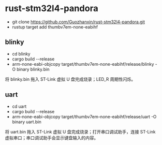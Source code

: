 # rust-stm32l4-pandora

- git clone https://github.com/Guozhanxin/rust-stm32l4-pandora.git
- rustup target add thumbv7em-none-eabihf

## blinky
- cd blinky
- cargo build --release
- arm-none-eabi-objcopy target/thumbv7em-none-eabihf/release/blinky -O binary blinky.bin

将 blinky.bin 拖入 ST-Link 虚拟 U 盘完成烧录；LED_R 周期性闪烁。

## uart
- cd uart
- cargo build --release
- arm-none-eabi-objcopy target/thumbv7em-none-eabihf/release/uart -O binary uart.bin

将 uart.bin 拖入 ST-Link 虚拟 U 盘完成烧录；打开串口调试助手，连接 ST-Link 虚拟串口；串口调试助手会显示键盘输入的内容。
